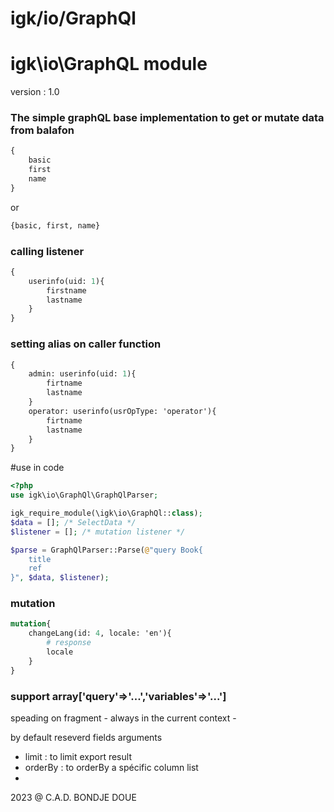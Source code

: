 # igk/io/GraphQl
 
# igk\io\GraphQL module 

version : 1.0

### The simple graphQL base implementation to get or mutate data from balafon 


```graphql
{
    basic
    first
    name
}
```
or 
```graphql
{basic, first, name}
```

### calling listener 
```graphql
{
    userinfo(uid: 1){
        firstname
        lastname
    }    
}
```
### setting alias on caller function 
```graphql
{
    admin: userinfo(uid: 1){
        firtname
        lastname
    }
    operator: userinfo(usrOpType: 'operator'){
        firtname
        lastname
    }
}
```

#use in code 

```PHP
<?php
use igk\io\GraphQl\GraphQlParser;

igk_require_module(\igk\io\GraphQl::class);
$data = []; /* SelectData */
$listener = []; /* mutation listener */

$parse = GraphQlParser::Parse(@"query Book{
    title
    ref
}", $data, $listener);

```


### mutation 

```graphql
mutation{
    changeLang(id: 4, locale: 'en'){
        # response 
        locale
    }
}
```


### support array['query'=>'...','variables'=>'...'] 

speading on fragment - always in the current context - 


by default reseverd fields arguments
- limit : to limit export result
- orderBy : to orderBy a spécific column list
- 



2023 @ C.A.D. BONDJE DOUE